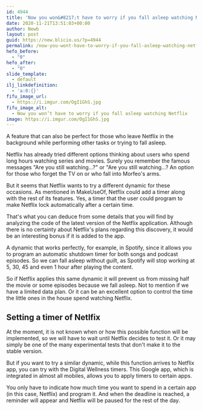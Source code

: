 ```yaml
---
id: 4944
title: 'Now you won&#8217;t have to worry if you fall asleep watching Netflix'
date: 2020-11-21T13:51:03+00:00
author: Newb
layout: post
guid: https://new.blicio.us/?p=4944
permalink: /now-you-wont-have-to-worry-if-you-fall-asleep-watching-netflix/
hefo_before:
  - "0"
hefo_after:
  - "0"
slide_template:
  - default
ilj_linkdefinition:
  - 'a:0:{}'
fifu_image_url:
  - https://i.imgur.com/OgI1GhS.jpg
fifu_image_alt:
  - Now you won’t have to worry if you fall asleep watching Netflix
image: https://i.imgur.com/OgI1GhS.jpg
---
```

A feature that can also be perfect for those who leave Netflix in the background while performing other tasks or trying to fall asleep.

Netflix has already tried different options thinking about users who spend long hours watching series and movies. Surely you remember the famous messages "Are you still watching...?" or "Are you still watching...? An option for those who forget the TV on or who fall into Morfeo's arms.

But it seems that Netflix wants to try a different dynamic for these occasions. As mentioned in MakeUseOf, Netflix could add a timer along with the rest of its features. Yes, a timer that the user could program to make Netflix lock automatically after a certain time.

That's what you can deduce from some details that you will find by analyzing the code of the latest version of the Netflix application. Although there is no certainty about Netflix's plans regarding this discovery, it would be an interesting bonus if it is added to the app.

A dynamic that works perfectly, for example, in Spotify, since it allows you to program an automatic shutdown timer for both songs and podcast episodes. So we can fall asleep without guilt, as Spotify will stop working at 5, 30, 45 and even 1 hour after playing the content.

So if Netflix applies this same dynamic it will prevent us from missing half the movie or some episodes because we fall asleep. Not to mention if we have a limited data plan. Or it can be an excellent option to control the time the little ones in the house spend watching Netflix.

## Setting a timer of Netlfix

At the moment, it is not known when or how this possible function will be implemented, so we will have to wait until Netflix decides to test it. Or it may simply be one of the many experimental tests that don't make it to the stable version.

But if you want to try a similar dynamic, while this function arrives to Netflix app, you can try with the Digital Wellness timers. This Google app, which is integrated in almost all mobiles, allows you to apply timers to certain apps.

You only have to indicate how much time you want to spend in a certain app (in this case, Netflix) and program it. And when the deadline is reached, a reminder will appear and Netflix will be paused for the rest of the day.